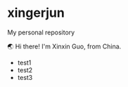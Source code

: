 # xingerjun
My personal repository

🌏 Hi there! I'm Xinxin Guo, from China.

* test1
* test2
* test3
       

